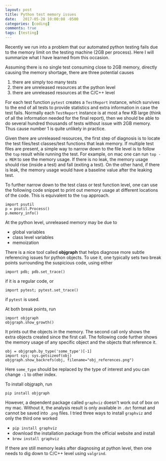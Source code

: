 ```yaml
---
layout: post
title: Python test memory issues
date:   2017-05-28 10:00:08 -0500
categories: [coding]
comments: true
tags: [testing]
---
```


Recently we run into a problem that our automated python testing fails
due to the memory limit on the testing machine (2GB per process).
Here I will summarize what I have learned from this occasion.

Assuming there is no single test consuming close to 2GB memory, directly causing the memory shortage, there are three potential causes 

1. there are simply too many tests
1. there are unreleased resources at the python level
1. there are unreleased resources at the C/C++ level

For each test function `pytest` creates a `TestReport` instance,
which survives to the end of all tests to provide statistics and extra information in case the test fails.
Normally each `TestReport` instance is at most a few KB large (think of all the information needed for the final report), then we should be able to do several hundred thousands of tests without issue with 2GB memory.
Thus cause number 1 is quite unlikely in practice.

Given there are unreleased resources, the first step of diagnosis is to locate the test files/test classes/test functions that leak memory.
If multiple test files are present, a simple way to narrow down to the file level is to follow the `top` result
while running the test. For example, on mac one can run
`top -o MEM` to see the memory usage. 
If there is no leak, the memory usage should rise (inside a test) and fall (exiting a test).
On the other hand, if there is leak, the memory usage would have a baseline value after the leaking test.

To further narrow down to the test class or test function level, one can use the following code snippet to print out memory usage at different locations of the code. This is equivalent to the `top` approach.

```
import psutil
p = psutil.Process()
p.memory_info()
```

At the python level, unreleased memory may be due to 

* global variables
* class level variables
* memoization

There is a nice tool called **objgraph** that helps diagnose more subtle referencing issues for python objects. 
To use it, one typically sets two break points surrounding the suspicious code, using either

```
import pdb; pdb.set_trace()
```

if it is a regular code, or 

```
import pytest; pytest.set_trace()
```

if `pytest` is used.

At both break points, run

```
import objgraph
objgraph.show_growth()
```

It prints out the objects in the memory. The second call only shows the extra objects created since the first call.
The following code further shows the memory usage of any specific object and the objects that reference it.

```
obj = objgraph.by_type('some_type')[-1]
import sys; sys.getsizeof(obj)
objgraph.show_backrefs(obj, filename="obj_references.png")
```

Here `some_type` should be replaced by the type of interest
and you can change `-1` to other index.

To install objgraph, run 

```
pip install objgraph
```

However, a dependent package called `graphviz` doesn't work out of box on my mac. Without it, the analysis result is only available in `.dot` format and cannot be saved into `.png` files.
I tried three ways to install `graphviz` and only the third one worked

* `pip install graphviz`
* download the installation package from the official website and install
* `brew install graphviz`


If there are still memory leaks after diagnosing at python level, then one needs to dig down to C/C++ level using `valgrind`.
